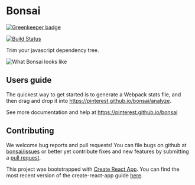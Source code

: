 # Bonsai

[![Greenkeeper badge](https://badges.greenkeeper.io/pinterest/bonsai.svg)](https://greenkeeper.io/)

[![Build Status](https://travis-ci.org/pinterest/bonsai.svg?branch=master)](https://travis-ci.org/pinterest/bonsai)

Trim your javascript dependency tree.

![What Bonsai looks like](https://pinterest.github.io/bonsai/bonsai-interface.png)

## Users guide

The quickest way to get started is to generate a Webpack stats file, and then drag and drop it into https://pinterest.github.io/bonsai/analyze.

See more documentation and help at https://pinterest.github.io/bonsai

## Contributing

We welcome bug reports and pull requests! You can file bugs on github at [bonsai/issues](https://github.com/pinterest/bonsai/issues) or better yet contribute fixes and new features by submitting a [pull request](https://github.com/pinterest/bonsai/pulls).

This project was bootstrapped with [Create React App](https://github.com/facebookincubator/create-react-app). You can find the most recent version of the create-react-app guide [here](https://github.com/facebookincubator/create-react-app/blob/master/packages/react-scripts/template/README.md).
